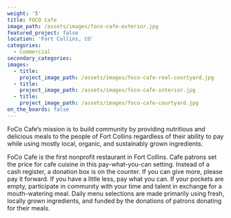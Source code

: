 ```yaml
---
weight: '5'
title: FOCO Cafe
image_path: /assets/images/foco-cafe-exterior.jpg
featured_project: false
location: 'Fort Collins, CO'
categories:
  - Commercial
secondary_categories:
images:
  - title:
    project_image_path: /assets/images/foco-cafe-real-courtyard.jpg
  - title:
    project_image_path: /assets/images/foco-cafe-interior.jpg
  - title:
    project_image_path: /assets/images/foco-cafe-courtyard.jpg
on_the_boards: false
---
```


FoCo Cafe’s mission is to build community by providing nutritious and delicious meals to the people of Fort Collins regardless of their ability to pay while using mostly local, organic, and sustainably grown ingredients.

FoCo Cafe is the first nonprofit restaurant in Fort Collins. Cafe patrons set the price for cafe cuisine in this pay-what-you-can setting. Instead of a cash register, a donation box is on the counter. If you can give more, please pay it forward. If you have a little less, pay what you can. If your pockets are empty, participate in community with your time and talent in exchange for a mouth-watering meal. Daily menu selections are made primarily using fresh, locally grown ingredients, and funded by the donations of patrons donating for their meals.